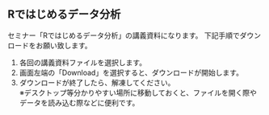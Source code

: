## Rではじめるデータ分析

セミナー「Rではじめるデータ分析」の講義資料になります。
下記手順でダウンロードをお願い致します。
1. 各回の講義資料ファイルを選択します。
2. 画面左端の「Download」を選択すると、ダウンロードが開始します。
3. ダウンロードが終了したら、解凍してください。<br/>
※デスクトップ等分かりやすい場所に移動しておくと、ファイルを開く際やデータを読み込む際などに便利です。
